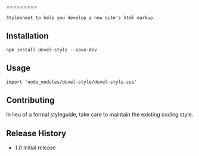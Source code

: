<!--
@Author: Andreee Ray <develdoe>
@Date:   2017-04-10T17:45:02+02:00
@Email:  me@andreeray.se
@Filename: README.md
@Last modified by:   develdoe
@Last modified time: 2017-04-11T14:16:50+02:00
-->

=========

    Stylesheet to help you develop a new site's html markup.

## Installation

    npm install devel-style --save-dev

## Usage

```
import 'node_modules/devel-style/devel-style.css'
```

## Contributing

In lieu of a formal styleguide, take care to maintain the existing coding style.

## Release History

* 1.0 Initial release
